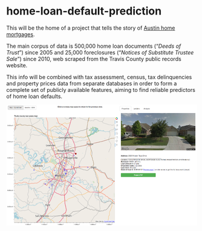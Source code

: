 # home-loan-default-prediction

This will be the home of a project that tells the story of [Austin home mortgages]. 

The main corpus of data is 500,000 home loan documents (“_Deeds of Trust_”) since 2005 and 25,000 foreclosures (“_Notices of Substitute Trustee Sale_”) since 2010, web scraped from the Travis County public records website. 

This info will be combined with tax assessment, census, tax delinquencies and property prices data from separate databases in order to form a complete set of publicly available features, aiming to find reliable predictors of home loan defaults.

[![Austin home mortgages](https://github.com/alexspili/home-loan-default-prediction/blob/master/screenshot_mortgages_1.png "Austin home mortgages")][Austin home mortgages]

[Austin home mortgages]: http://alexspiliotopoulos.com/aws/mortgages
